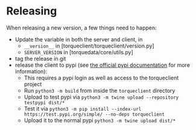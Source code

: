 # Releasing

When releasing a new version, a few things need to happen:

* Update the variable in both the server and client, in
  * `__version__` in [torqueclient/torqueclient/version.py]
  * `SERVER_VERSION` in [torquedata/core/utils.py]
* tag the release in git
* release the client to pypi (see [the official pypi documentation](https://packaging.python.org/en/latest/tutorials/packaging-projects/) for more information):
  * This requires a pypi login as well as access to the torqueclient project
  * Run `python3 -m build` from inside the `torqueclient` directory
  * Upload to test pypi via `python3 -m twine upload --repository testpypi dist/*`
  * Test it via `python3 -m pip install --index-url https://test.pypi.org/simple/ --no-deps torqueclient`
  * Upload it to the normal pypi `python3 -m twine upload dist/*`
